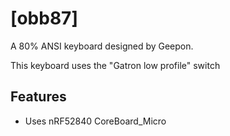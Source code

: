 # [obb87]

A 80% ANSI keyboard designed by Geepon.

This keyboard uses the "Gatron low profile" switch
## Features

- Uses nRF52840 CoreBoard_Micro
